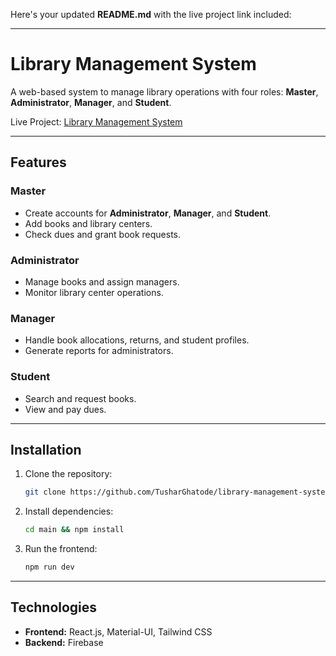 Here's your updated **README.md** with the live project link included:  

---

# Library Management System  

A web-based system to manage library operations with four roles: **Master**, **Administrator**, **Manager**, and **Student**.  

Live Project: [Library Management System](https://booknext.netlify.app/)  

---

## Features  

### **Master**  
- Create accounts for **Administrator**, **Manager**, and **Student**.  
- Add books and library centers.  
- Check dues and grant book requests.  

### **Administrator**  
- Manage books and assign managers.  
- Monitor library center operations.  

### **Manager**  
- Handle book allocations, returns, and student profiles.  
- Generate reports for administrators.  

### **Student**  
- Search and request books.  
- View and pay dues.  

---

## Installation  

1. Clone the repository:  
   ```bash  
   git clone https://github.com/TusharGhatode/library-management-system.git  
   ```  
2. Install dependencies:  
   ```bash  
   cd main && npm install  
   
   ```  

3. Run the  frontend:  
   ```bash  
   npm run dev  
   ```  
---

## Technologies  

- **Frontend:** React.js, Material-UI, Tailwind CSS
- **Backend:** Firebase  
  
